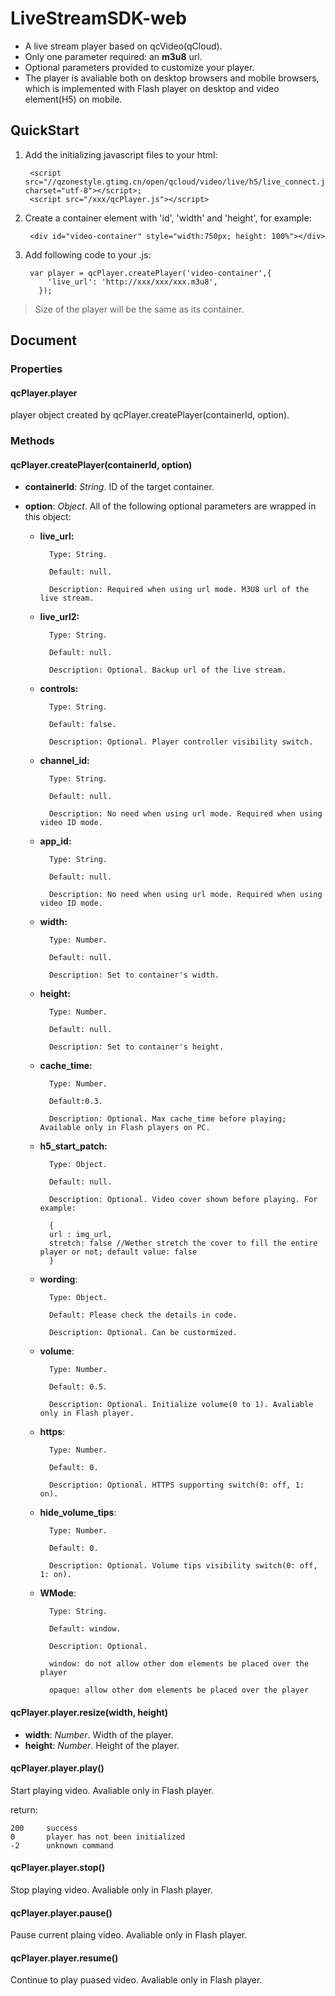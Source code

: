 # LiveStreamSDK-web

- A live stream player based on qcVideo(qCloud).
- Only one parameter required: an **m3u8** url.
- Optional parameters provided to customize your player.
- The player is avaliable both on desktop browsers and mobile browsers, which is implemented with Flash player on desktop and video element(H5) on mobile. 


## QuickStart

1. Add the initializing javascript files to your html:
	
		<script src="//qzonestyle.gtimg.cn/open/qcloud/video/live/h5/live_connect.js" charset="utf-8"></script>;
		<script src="/xxx/qcPlayer.js"></script>

2. Create a container element with 'id', 'width' and 'height', for example:
	
		<div id="video-container" style="width:750px; height: 100%"></div>

3. Add following code to your .js:

		var player = qcPlayer.createPlayer('video-container',{
		    'live_url': 'http://xxx/xxx/xxx.m3u8',
		  });

 > Size of the player will be the same as its container.


## Document

### Properties

#### qcPlayer.player

player object created by qcPlayer.createPlayer(containerId, option).

### Methods

#### qcPlayer.createPlayer(containerId, option)


- **containerId**: _String_. ID of the target container.

- **option**: _Object_. All of the following optional parameters are wrapped in this object:

	+ **live_url:** 

			Type: String.		
			
			Default: null.		
			
			Description: Required when using url mode. M3U8 url of the live stream.


	+ **live_url2:** 

			Type: String.		
			
			Default: null.		
			
			Description: Optional. Backup url of the live stream.

	
	+ **controls:** 

			Type: String.		
			
			Default: false.		
			
			Description: Optional. Player controller visibility switch.


	+ **channel_id:** 

			Type: String.		
			
			Default: null.		
			
			Description: No need when using url mode. Required when using video ID mode.


	+ **app_id:** 

			Type: String.		
			
			Default: null.		
			
			Description: No need when using url mode. Required when using video ID mode.


	+ **width:** 

			Type: Number.		
			
			Default: null.		
			
			Description: Set to container's width.

	
	+ **height:** 

			Type: Number.		
			
			Default: null.		
			
			Description: Set to container's height.

	
	+ **cache_time:** 

			Type: Number.		
			
			Default:0.3.		
			
			Description: Optional. Max cache_time before playing; Available only in Flash players on PC.

	
	+ **h5_start_patch:** 

			Type: Object.		
			
			Default: null.		
			
			Description: Optional. Video cover shown before playing. For example:		

			{
			url : img_url, 
			stretch: false //Wether stretch the cover to fill the entire player or not; default value: false
			}		

	+ **wording**:

			Type: Object.
			
			Default: Please check the details in code.
			
			Description: Optional. Can be custormized.


	+ **volume**:

			Type: Number.		
			
			Default: 0.5.		
			
			Description: Optional. Initialize volume(0 to 1). Avaliable only in Flash player.


	+ **https**:

			Type: Number.		
			
			Default: 0.		
			
			Description: Optional. HTTPS supporting switch(0: off, 1: on). 


	+ **hide_volume_tips**:

			Type: Number.
			
			Default: 0.		
			
			Description: Optional. Volume tips visibility switch(0: off, 1: on). 


	+ **WMode**:

			Type: String.		
			
			Default: window.		
			
			Description: Optional. 		

			window: do not allow other dom elements be placed over the player

			opaque: allow other dom elements be placed over the player
		

#### qcPlayer.player.resize(width, height)

- **width**: _Number_. Width of the player.
- **height**: _Number_. Height of the player.

#### qcPlayer.player.play()

Start playing video.
Avaliable only in Flash player.

return: 

	200		success
	0		player has not been initialized
	-2		unknown command

#### qcPlayer.player.stop()

Stop playing video.
Avaliable only in Flash player.

#### qcPlayer.player.pause()

Pause current plaing video.
Avaliable only in Flash player.

#### qcPlayer.player.resume()

Continue to play puased video.
Avaliable only in Flash player.